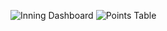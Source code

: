 ![Inning Dashboard](https://github.com/user-attachments/assets/aa4203a8-a2f5-46d4-8eb2-5405c875aff4)
![Points Table](https://github.com/user-attachments/assets/4ca5466a-71a9-4f2c-a0de-dd53db48c709)
